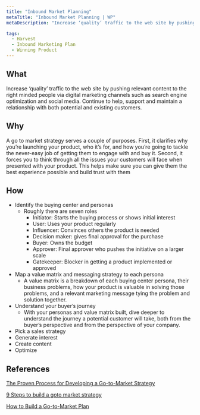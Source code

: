 ```yaml
---
title: "Inbound Market Planning"
metaTitle: "Inbound Market Planning | WP"
metaDescription: "Increase ‘quality’ traffic to the web site by pushing relevant content to the right minded people via digital marketing channels such as search engine optimization and social media. Continue to help, support and maintain a relationship with both potential and existing customers."

tags:
  - Harvest
  - Inbound Marketing Plan
  - Winning Product 
---
```


## What
Increase ‘quality’ traffic to the web site by pushing relevant content to the right minded people via digital marketing channels such as search engine optimization and social media. Continue to help, support and maintain a relationship with both potential and existing customers.

## Why
A go to market strategy serves a couple of purposes. First, it clarifies why you’re launching your product, who it’s for, and how you’re going to tackle the never-easy job of getting them to engage with and buy it. Second, it forces you to think through all the issues your customers will face when presented with your product. This helps make sure you can give them the best experience possible and build trust with them

## How

- Identify the buying center and personas
  - Roughly there are seven roles
    - Initiator: Starts the buying process or shows initial interest
    - User: Uses your product regularly
    - Influencer: Convinces others the product is needed
    - Decision maker: gives final approval for the purchase
    - Buyer: Owns the budget
    - Approver: Final approver who pushes the initiative on a larger scale
    - Gatekeeper: Blocker in getting a product implemented or approved
- Map a value matrix and messaging strategy to each persona
  - A value matrix is a breakdown of each buying center persona, their business problems, how your product is valuable in solving those problems, and a relevant marketing message tying the problem and solution together.
- Understand your buyer’s journey
  - With your personas and value matrix built, dive deeper to understand the journey a potential customer will take, both from the buyer’s perspective and from the perspective of your company.
- Pick a sales strategy
- Generate interest
- Create content
- Optimize

## References
[The Proven Process for Developing a Go-to-Market Strategy](https://blog.hubspot.com/sales/gtm-strategy)

[9 Steps to build a goto market strategy](https://plan.io/blog/go-to-market-strategy/)

[How to Build a Go-to-Market Plan](https://www.chiefoutsiders.com/blog/go-to-market-plan-template)